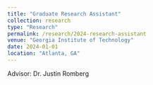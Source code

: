 ```yaml
---
title: "Graduate Research Assistant"
collection: research
type: "Research"
permalink: /research/2024-research-assistant
venue: "Georgia Institute of Technology"
date: 2024-01-01
location: "Atlanta, GA"
---
```


Advisor: Dr. Justin Romberg